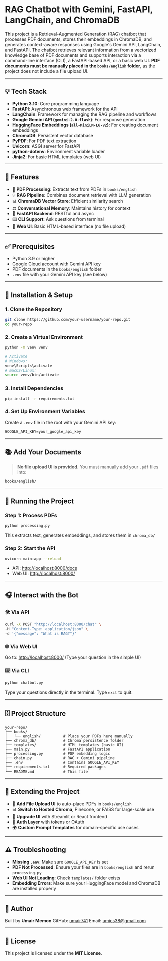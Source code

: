 # RAG Chatbot with Gemini, FastAPI, LangChain, and ChromaDB

This project is a Retrieval-Augmented Generation (RAG) chatbot that processes PDF documents, stores their embeddings in ChromaDB, and generates context-aware responses using Google's Gemini API, LangChain, and FastAPI. The chatbot retrieves relevant information from a vectorized knowledge base of PDF documents and supports interaction via a command-line interface (CLI), a FastAPI-based API, or a basic web UI. **PDF documents must be manually placed in the `books/english` folder**, as the project does not include a file upload UI.

---

## 💡 Tech Stack

* **Python 3.10**: Core programming language
* **FastAPI**: Asynchronous web framework for the API
* **LangChain**: Framework for managing the RAG pipeline and workflows
* **Google Gemini API (`gemini-2.0-flash`)**: For response generation
* **HuggingFace Embeddings (`all-MiniLM-L6-v2`)**: For creating document embeddings
* **ChromaDB**: Persistent vector database
* **PyPDF**: For PDF text extraction
* **Uvicorn**: ASGI server for FastAPI
* **python-dotenv**: Environment variable loader
* **Jinja2**: For basic HTML templates (web UI)

---

## 🌟 Features

* 📄 **PDF Processing**: Extracts text from PDFs in `books/english`
* 💡 **RAG Pipeline**: Combines document retrieval with LLM generation
* 📊 **ChromaDB Vector Store**: Efficient similarity search
* ⚖️ **Conversational Memory**: Maintains history for context
* 🚀 **FastAPI Backend**: RESTful and async
* ⌨️ **CLI Support**: Ask questions from terminal
* 📃 **Web UI**: Basic HTML-based interface (no file upload)

---

## ✅ Prerequisites

* Python 3.9 or higher
* Google Cloud account with Gemini API key
* PDF documents in the `books/english` folder
* `.env` file with your Gemini API key (see below)

---

## 🚧 Installation & Setup

### 1. Clone the Repository

```bash
git clone https://github.com/your-username/your-repo.git
cd your-repo
```

### 2. Create a Virtual Environment

```bash
python -m venv venv

# Activate
# Windows:
venv\Scripts\activate
# macOS/Linux:
source venv/bin/activate
```

### 3. Install Dependencies

```bash
pip install -r requirements.txt
```

### 4. Set Up Environment Variables

Create a `.env` file in the root with your Gemini API key:

```env
GOOGLE_API_KEY=your_google_api_key
```

---

## 📚 Add Your Documents

> **No file upload UI is provided.** You must manually add your `.pdf` files into:

```
books/english/
```

---

## 🚀 Running the Project

### Step 1: Process PDFs

```bash
python processing.py
```

This extracts text, generates embeddings, and stores them in `chroma_db/`

### Step 2: Start the API

```bash
uvicorn main:app --reload
```

* API: [http://localhost:8000/docs](http://localhost:8000/docs)
* Web UI: [http://localhost:8000/](http://localhost:8000/)

---

## 🎧 Interact with the Bot

### 🛠️ Via API

```bash
curl -X POST "http://localhost:8000/chat" \
-H "Content-Type: application/json" \
-d '{"message": "What is RAG?"}'
```

### 🌐 Via Web UI

Go to: [http://localhost:8000/](http://localhost:8000/)
(Type your question in the simple UI)

### ⌨️ Via CLI

```bash
python chatbot.py
```

Type your questions directly in the terminal. Type `exit` to quit.

---

## 🗄️ Project Structure

```
your-repo/
├── books/
│   └── english/          # Place your PDFs here manually
├── chroma_db/            # Chroma persistence folder
├── templates/            # HTML templates (basic UI)
├── main.py               # FastAPI application
├── processing.py         # PDF embedding logic
├── chain.py              # RAG + Gemini pipeline  
├── .env                  # Contains GOOGLE_API_KEY
├── requirements.txt      # Required packages
└── README.md             # This file
```

---

## 🔧 Extending the Project

* 📂 **Add File Upload UI** to auto-place PDFs in `books/english`
* 📊 **Switch to Hosted Chroma**, Pinecone, or FAISS for large-scale use
* 🚀 **Upgrade UI** with Streamlit or React frontend
* 🤖 **Auth Layer** with tokens or OAuth
* 🌍 **Custom Prompt Templates** for domain-specific use cases

---

## ⚠️ Troubleshooting

* **Missing `.env`**: Make sure `GOOGLE_API_KEY` is set
* **PDF Not Processed**: Ensure your files are in `books/english` and rerun `processing.py`
* **Web UI Not Loading**: Check `templates/` folder exists
* **Embedding Errors**: Make sure your HuggingFace model and ChromaDB are installed properly

---

## 🌟 Author

Built by **Umair Memon**
GitHub: [umair741](https://github.com/umair741)
Email: [umics38@gmail.com](mailto:umics38@gmail.com)

---

## 📄 License

This project is licensed under the **MIT License**.
